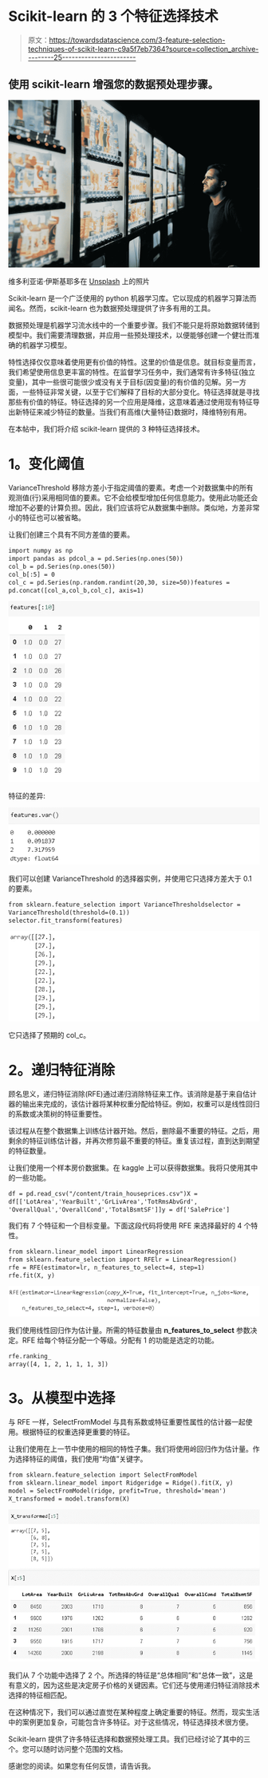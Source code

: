 # Scikit-learn 的 3 个特征选择技术

> 原文：<https://towardsdatascience.com/3-feature-selection-techniques-of-scikit-learn-c9a5f7eb7364?source=collection_archive---------25----------------------->

## 使用 scikit-learn 增强您的数据预处理步骤。

![](img/05ec991f7083b76d3f38d89879566c54.png)

维多利亚诺·伊斯基耶多在 [Unsplash](https://unsplash.com/s/photos/selection?utm_source=unsplash&utm_medium=referral&utm_content=creditCopyText) 上的照片

Scikit-learn 是一个广泛使用的 python 机器学习库。它以现成的机器学习算法而闻名。然而，scikit-learn 也为数据预处理提供了许多有用的工具。

数据预处理是机器学习流水线中的一个重要步骤。我们不能只是将原始数据转储到模型中。我们需要清理数据，并应用一些预处理技术，以便能够创建一个健壮而准确的机器学习模型。

特性选择仅仅意味着使用更有价值的特性。这里的价值是信息。就目标变量而言，我们希望使用信息更丰富的特性。在监督学习任务中，我们通常有许多特征(独立变量)，其中一些很可能很少或没有关于目标(因变量)的有价值的见解。另一方面，一些特征非常关键，以至于它们解释了目标的大部分变化。特征选择就是寻找那些有价值的特征。特征选择的另一个应用是降维，这意味着通过使用现有特征导出新特征来减少特征的数量。当我们有高维(大量特征)数据时，降维特别有用。

在本帖中，我们将介绍 scikit-learn 提供的 3 种特征选择技术。

# **1。变化阈值**

VarianceThreshold 移除方差小于指定阈值的要素。考虑一个对数据集中的所有观测值(行)采用相同值的要素。它不会给模型增加任何信息能力。使用此功能还会增加不必要的计算负担。因此，我们应该将它从数据集中删除。类似地，方差非常小的特征也可以被省略。

让我们创建三个具有不同方差值的要素。

```
import numpy as np
import pandas as pdcol_a = pd.Series(np.ones(50))
col_b = pd.Series(np.ones(50))
col_b[:5] = 0
col_c = pd.Series(np.random.randint(20,30, size=50))features = pd.concat([col_a,col_b,col_c], axis=1)
```

![](img/146720fe3757dca4fc330c6c6cad7fb2.png)

特征的差异:

![](img/57cd6b2f94ed910953f312e84298400a.png)

我们可以创建 VarianceThreshold 的选择器实例，并使用它只选择方差大于 0.1 的要素。

```
from sklearn.feature_selection import VarianceThresholdselector = VarianceThreshold(threshold=(0.1))
selector.fit_transform(features)
```

![](img/1a86c70470a087c052a5defe0b15916f.png)

它只选择了预期的 col_c。

# **2。递归特征消除**

顾名思义，递归特征消除(RFE)通过递归消除特征来工作。该消除是基于来自估计器的输出来完成的，该估计器将某种权重分配给特征。例如，权重可以是线性回归的系数或决策树的特征重要性。

该过程从在整个数据集上训练估计器开始。然后，删除最不重要的特征。之后，用剩余的特征训练估计器，并再次修剪最不重要的特征。重复该过程，直到达到期望的特征数量。

让我们使用一个样本房价数据集。在 kaggle 上可以获得数据集。我将只使用其中的一些功能。

```
df = pd.read_csv("/content/train_houseprices.csv")X = df[['LotArea','YearBuilt','GrLivArea','TotRmsAbvGrd',
'OverallQual','OverallCond','TotalBsmtSF']]y = df['SalePrice']
```

我们有 7 个特征和一个目标变量。下面这段代码将使用 RFE 来选择最好的 4 个特性。

```
from sklearn.linear_model import LinearRegression
from sklearn.feature_selection import RFElr = LinearRegression()
rfe = RFE(estimator=lr, n_features_to_select=4, step=1)
rfe.fit(X, y)
```

![](img/64b8f85f4414166f0eca1d102a0de982.png)

我们使用线性回归作为估计量。所需的特征数量由 **n_features_to_select** 参数决定。RFE 给每个特征分配一个等级。分配有 1 的功能是选定的功能。

```
rfe.ranking_
array([4, 1, 2, 1, 1, 1, 3])
```

# **3。从模型中选择**

与 RFE 一样，SelectFromModel 与具有系数或特征重要性属性的估计器一起使用。根据特征的权重选择更重要的特征。

让我们使用在上一节中使用的相同的特性子集。我们将使用岭回归作为估计量。作为选择特征的阈值，我们使用“均值”关键字。

```
from sklearn.feature_selection import SelectFromModel
from sklearn.linear_model import Ridgeridge = Ridge().fit(X, y)
model = SelectFromModel(ridge, prefit=True, threshold='mean')
X_transformed = model.transform(X)
```

![](img/b22fc41bc90c23060a4b69850c5b69a8.png)

我们从 7 个功能中选择了 2 个。所选择的特征是“总体相同”和“总体一致”，这是有意义的，因为这些是决定房子价格的关键因素。它们还与使用递归特征消除技术选择的特征相匹配。

在这种情况下，我们可以通过直觉在某种程度上确定重要的特征。然而，现实生活中的案例更加复杂，可能包含许多特征。对于这些情况，特征选择技术很方便。

Scikit-learn 提供了许多特征选择和数据预处理工具。我们已经讨论了其中的三个。您可以随时访问整个范围的文档。

感谢您的阅读。如果您有任何反馈，请告诉我。